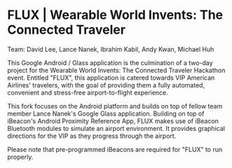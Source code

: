 FLUX | Wearable World Invents: The Connected Traveler
==================

Team: David Lee, Lance Nanek, Ibrahim Kabil, Andy Kwan, Michael Huh

This Google Android / Glass application is the culmination of a two-day project for the Wearable World Invents: The Connected Traveler Hackathon event. Entitled "FLUX", this application is catered towards VIP American Airlines' travelers, with the goal of providing them a fully automated, convenient and stress-free airport-to-flight experience. 

This fork focuses on the Android platform and builds on top of fellow team member Lance Nanek's Google Glass application. Building on top of iBeacon's Android Proximity Reference App, FLUX makes use of iBeacon Bluetooth modules to simulate an airport environment. It provides graphical directions for the VIP as they progress through the airport. 

Please note that pre-programmed iBeacons are required for "FLUX" to run properly.
